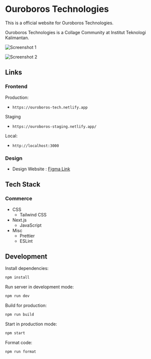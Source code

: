 # Ouroboros Technologies

This is a official website for Ouroboros Technologies.

Ouroboros Technologies is a Collage Community at Institut Teknologi Kalimantan.

![Screenshot 1]()

![Screenshot 2]()

## Links

### Frontend

Production:

- `https://ouroboros-tech.netlify.app`

Staging

- `https://ouroboros-staging.netlify.app/`

Local:

- `http://localhost:3000`

### Design

- Design Website : [Figma Link]()

## Tech Stack

### Commerce

- CSS
  - Tailwind CSS
- Next.js
  - JavaScript
- Misc
  - Prettier
  - ESLint

## Development

Install dependencies:

```sh
npm install
```

Run server in development mode:

```sh
npm run dev
```

Build for production:

```sh
npm run build
```

Start in production mode:

```sh
npm start
```

Format code:

```sh
npm run format
```
